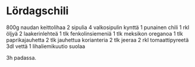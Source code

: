 # Lördagschili

800g naudan keittolihaa
2 sipulia
4 valkosipulin kynttä
1 punainen chili
1 rkl öljyä
2 laakerinlehteä
1 tlk fenkolinsiemeniä
1 tlk meksikon oreganoa
1 tlk paprikajauhetta
2 tlk jauhettua korianteria
2 tlk jeeraa
2 rkl tomaattipyreetä
3dl vettä
1 lihaliemikuutio
suolaa

3h padassa.